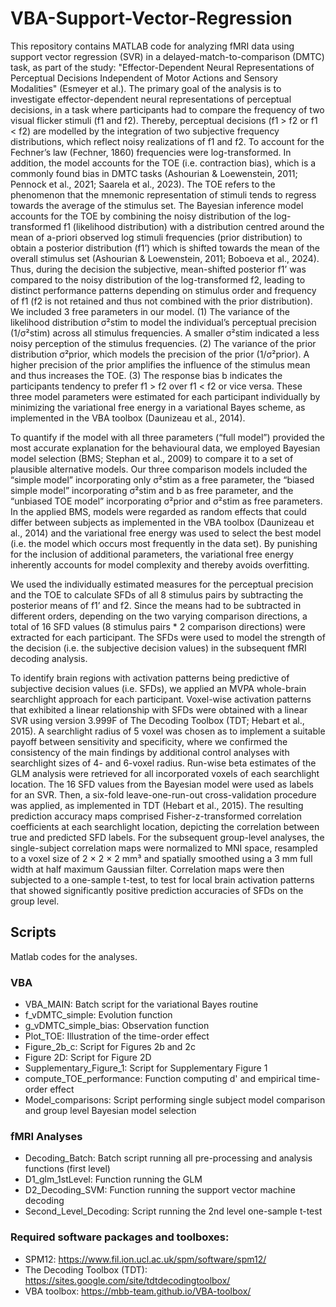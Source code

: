 # VBA-Support-Vector-Regression
This repository contains MATLAB code for analyzing fMRI data using support vector regression (SVR) in a delayed-match-to-comparison (DMTC) task, as part of the study: "Effector-Dependent Neural Representations of Perceptual Decisions Independent of Motor Actions and Sensory Modalities" (Esmeyer et al.).
The primary goal of the analysis is to investigate effector-dependent neural representations of perceptual decisions, in a task where participants had to compare the frequency of two visual flicker stimuli (f1 and f2). 
Thereby, perceptual decisions (f1 > f2 or f1 < f2) are modelled by the integration of two subjective frequency distributions, which reflect noisy realizations of f1 and f2. To account for the Fechner’s law (Fechner, 1860) frequencies were log-transformed. In addition, the model accounts for the TOE (i.e. contraction bias), which is a commonly found bias in DMTC tasks (Ashourian & Loewenstein, 2011; Pennock et al., 2021; Saarela et al., 2023). The TOE refers to the phenomenon that the mnemonic representation of stimuli tends to regress towards the average of the stimulus set. The Bayesian inference model accounts for the TOE by combining the noisy distribution of the log-transformed f1 (likelihood distribution) with a distribution centred around the mean of a-priori observed log stimuli frequencies (prior distribution) to obtain a posterior distribution (f1’) which is shifted towards the mean of the overall stimulus set (Ashourian & Loewenstein, 2011; Boboeva et al., 2024). Thus, during the decision the subjective, mean-shifted posterior f1’ was compared to the noisy distribution of the log-transformed f2, leading to distinct performance patterns depending on stimulus order and frequency of f1 (f2 is not retained and thus not combined with the prior distribution).
We included 3 free parameters in our model. (1) The variance of the likelihood distribution σ²stim to model the individual’s perceptual precision (1/σ²stim) across all stimulus frequencies. A smaller σ²stim indicated a less noisy perception of the stimulus frequencies. (2) The variance of the prior distribution σ²prior, which models the precision of the prior (1/σ²prior). A higher precision of the prior amplifies the influence of the stimulus mean and thus increases the TOE. (3) The response bias b indicates the participants tendency to prefer f1 > f2 over f1 < f2 or vice versa. These three model parameters were estimated for each participant individually by minimizing the variational free energy in a variational Bayes scheme, as implemented in the VBA toolbox (Daunizeau et al., 2014). 

To quantify if the model with all three parameters (“full model”) provided the most accurate explanation for the behavioural data, we employed Bayesian model selection (BMS; Stephan et al., 2009) to compare it to a set of plausible alternative models. Our three comparison models included the “simple model” incorporating only σ²stim as a free parameter, the “biased simple model” incorporating σ²stim and b as free parameter, and the “unbiased TOE model” incorporating σ²prior and σ²stim as free parameters. In the applied BMS, models were regarded as random effects that could differ between subjects as implemented in the VBA toolbox (Daunizeau et al., 2014) and the variational free energy was used to select the best model (i.e. the model which occurs most frequently in the data set). By punishing for the inclusion of additional parameters, the variational free energy inherently accounts for model complexity and thereby avoids overfitting.

We used the individually estimated measures for the perceptual precision and the TOE to calculate SFDs of all 8 stimulus pairs by subtracting the posterior means of f1’ and f2. Since the means had to be subtracted in different orders, depending on the two varying comparison directions, a total of 16 SFD values (8 stimulus pairs * 2 comparison directions) were extracted for each participant. The SFDs were used to model the strength of the decision (i.e. the subjective decision values) in the subsequent fMRI decoding analysis.

To identify brain regions with activation patterns being predictive of subjective decision values (i.e. SFDs), we applied an MVPA whole-brain searchlight approach for each participant. Voxel-wise activation patterns that exhibited a linear relationship with SFDs were obtained with a linear SVR using version 3.999F of The Decoding Toolbox (TDT; Hebart et al., 2015). A searchlight radius of 5 voxel was chosen as to implement a suitable payoff between sensitivity and specificity, where we confirmed the consistency of the main findings by additional control analyses with searchlight sizes of 4- and 6-voxel radius. Run-wise beta estimates of the GLM analysis were retrieved for all incorporated voxels of each searchlight location. The 16 SFD values from the Bayesian model were used as labels for an SVR. Then, a six-fold leave-one-run-out cross-validation procedure was applied, as implemented in TDT (Hebart et al., 2015). The resulting prediction accuracy maps comprised Fisher-z-transformed correlation coefficients at each searchlight location, depicting the correlation between true and predicted SFD labels. For the subsequent group-level analyses, the single-subject correlation maps were normalized to MNI space, resampled to a voxel size of 2 × 2 × 2 mm³ and spatially smoothed using a 3 mm full width at half maximum Gaussian filter. Correlation maps were then subjected to a one-sample t-test, to test for local brain activation patterns that showed significantly positive prediction accuracies of SFDs on the group level. 

## Scripts
Matlab codes for the analyses.

### VBA
- VBA_MAIN: Batch script for the variational Bayes routine
- f_vDMTC_simple: Evolution function
- g_vDMTC_simple_bias: Observation function
- Plot_TOE: Illustration of the time-order effect
- Figure_2b_c: Script for Figures 2b and 2c
- Figure 2D: Script for Figure 2D
- Supplementary_Figure_1: Script for Supplementary Figure 1
- compute_TOE_performance: Function computing d' and empirical time-order effect
- Model_comparisons: Script performing single subject model comparison and group level Bayesian model selection

### fMRI Analyses
- Decoding_Batch: Batch script running all pre-processing and analysis functions (first level)
- D1_glm_1stLevel: Function running the GLM
- D2_Decoding_SVM: Function running the support vector machine decoding
- Second_Level_Decoding: Script running the 2nd level one-sample t-test

### Required software packages and toolboxes: 
- SPM12: https://www.fil.ion.ucl.ac.uk/spm/software/spm12/
- The Decoding Toolbox (TDT): https://sites.google.com/site/tdtdecodingtoolbox/
- VBA toolbox: https://mbb-team.github.io/VBA-toolbox/